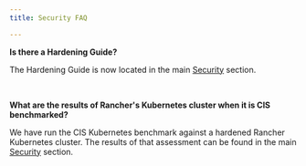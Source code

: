 ```yaml
---
title: Security FAQ

---
```


<head>
  <link rel="canonical" href="https://ranchermanager.docs.rancher.com/faq/security"/>
</head>

**Is there a Hardening Guide?**

The Hardening Guide is now located in the main [Security](../reference-guides/rancher-security/rancher-security.md) section.

<br/>

**What are the results of Rancher's Kubernetes cluster when it is CIS benchmarked?**

We have run the CIS Kubernetes benchmark against a hardened Rancher Kubernetes cluster.  The results of that assessment can be found in the main [Security](../reference-guides/rancher-security/rancher-security.md) section.
